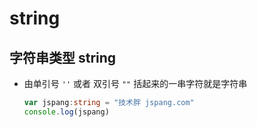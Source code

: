 # string

## 字符串类型 string

+ 由单引号 `''` 或者 双引号 `""` 括起来的一串字符就是字符串

  ```ts
  var jspang:string = "技术胖 jspang.com"
  console.log(jspang)
  ```
